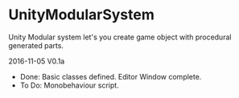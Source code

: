 # UnityModularSystem
Unity Modular system let's you create game object with procedural generated parts. 


2016-11-05 V0.1a

- Done: Basic classes defined.
		Editor Window complete.
- To Do: Monobehaviour script.
